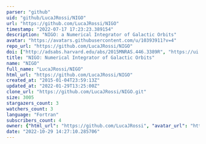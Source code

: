 ```yaml
---
parser: "github"
uid: "github/LucaJRossi/NIGO"
url: "https://github.com/LucaJRossi/NIGO"
timestamp: "2022-07-17 17:23:23.389154"
description: "NIGO: a Numerical Integrator of Galactic Orbits"
avatar: "https://avatars.githubusercontent.com/u/10393911?v=4"
repo_url: "https://github.com/LucaJRossi/NIGO"
doi: ["http://adsabs.harvard.edu/abs/2015MNRAS.446.3389R", "https://ui.adsabs.harvard.edu/abs/2015ascl.soft01002R/abstract"]
title: "NIGO: Numerical Integrator of Galactic Orbits"
name: "NIGO"
full_name: "LucaJRossi/NIGO"
html_url: "https://github.com/LucaJRossi/NIGO"
created_at: "2015-01-04T23:59:13Z"
updated_at: "2022-01-29T13:25:00Z"
clone_url: "https://github.com/LucaJRossi/NIGO.git"
size: 3005
stargazers_count: 3
watchers_count: 3
language: "Fortran"
subscribers_count: 4
owner: {"html_url": "https://github.com/LucaJRossi", "avatar_url": "https://avatars.githubusercontent.com/u/10393911?v=4", "login": "LucaJRossi", "type": "User"}
date: "2022-10-29 14:27:10.285706"
---
```

